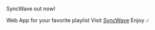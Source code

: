 SyncWave out now!

Web App for your favorite playlist
Visit [SyncWave](https://syncwave.msync.my.id)
Enjoy 🎶
